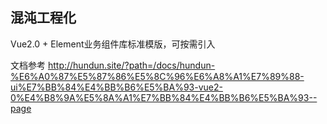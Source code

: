 ## 混沌工程化

Vue2.0 + Element业务组件库标准模版，可按需引入

文档参考 http://hundun.site/?path=/docs/hundun-%E6%A0%87%E5%87%86%E5%8C%96%E6%A8%A1%E7%89%88-ui%E7%BB%84%E4%BB%B6%E5%BA%93-vue2-0%E4%B8%9A%E5%8A%A1%E7%BB%84%E4%BB%B6%E5%BA%93--page
